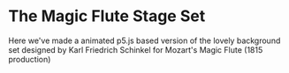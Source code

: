 # The Magic Flute Stage Set

Here we've made a animated p5.js based version of the lovely background set designed by Karl Friedrich Schinkel for Mozart's Magic Flute (1815 production)

